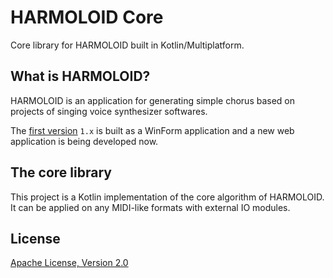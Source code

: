 # HARMOLOID Core

Core library for HARMOLOID built in Kotlin/Multiplatform.

## What is HARMOLOID?

HARMOLOID is an application for generating simple chorus based on projects of singing voice synthesizer softwares.

The [first version](https://github.com/sdercolin/HARMOLOID) `1.x` is built as a WinForm application and a new web application is being developed now.

## The core library

This project is a Kotlin implementation of the core algorithm of HARMOLOID. It can be applied on any MIDI-like formats with external IO modules.

## License

[Apache License, Version 2.0](https://github.com/sdercolin/harmoloid-core-kt/blob/main/LICENSE.md)
